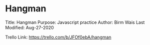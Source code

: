 # Hangman

Title: Hangman
Purpose: Javascript practice
Author: Birm Wais
Last Modified: Aug-27-2020

Trello Link: https://trello.com/b/JFOf0ebA/hangman
